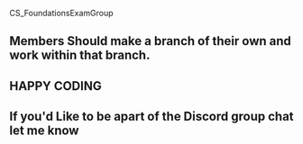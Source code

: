 CS_FoundationsExamGroup

## Members Should make a branch of their own and work within that branch.

## HAPPY CODING

## If you'd Like to be apart of the Discord group chat let me know
